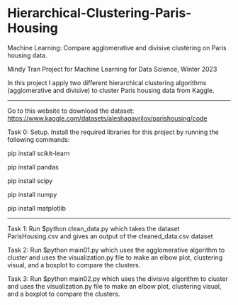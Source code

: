 # Hierarchical-Clustering-Paris-Housing
Machine Learning: Compare agglomerative and divisive clustering on Paris housing data.

Mindy Tran Project for Machine Learning for Data Science, Winter 2023

In this project I apply two different hierarchical clustering algorithms (agglomerative and divisive) to cluster Paris housing data from Kaggle.

**************************************************************************************************
Go to this website to download the dataset: https://www.kaggle.com/datasets/aleshagavrilov/parishousing/code
	
Task 0: Setup. Install the required libraries for this project by running the following commands:

pip install scikit-learn

pip install pandas

pip install scipy

pip install numpy

pip install matplotlib

**************************************************************************************************
Task 1: Run $python clean_data.py 
	which takes the dataset ParisHousing.csv and gives an output of the cleaned_data.csv dataset


Task 2: Run $python main01.py 
	which uses the agglomerative algorithm to cluster and uses the visualization.py file to make an elbow plot, clustering visual, and a boxplot to compare the clusters.


Task 3: Run $python main02.py 
	which uses the divisive algorithm to cluster and uses the visualization.py file to make an elbow plot, clustering visual, and a boxplot to compare the clusters.
